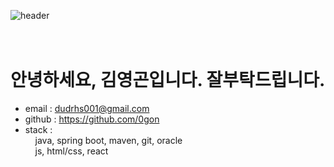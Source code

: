 
![header](https://capsule-render.vercel.app/api?type=waving&text=Hello%200gon's%20World!&animation=fadeIn&color=random)
<br/>
<br/>
<br/>
# 안녕하세요, 김영곤입니다. 잘부탁드립니다.

- email : dudrhs001@gmail.com
- github : https://github.com/0gon
- stack :<br>
&nbsp;&nbsp;&nbsp;&nbsp;java, spring boot, maven, git, oracle<br>
&nbsp;&nbsp;&nbsp;&nbsp;js, html/css, react



